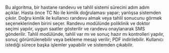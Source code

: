 Bu algoritma, bir hastane randevu ve tahlil sistemi sürecini adım adım açıklar.
Hasta önce TC No ile kimlik doğrulaması yapar; yanlışsa sistemden çıkılır.
Doğru kimlik ile kullanıcı randevu almak veya tahlil sonucunu görmek seçeneklerinden birini seçer.
Randevu modülünde poliklinik ve doktor seçimi yapılır, uygun saatler gösterilir ve randevu onaylanarak SMS gönderilir.
Tahlil modülünde, tahlil var mı ve sonuç hazır mı kontrolleri yapılır, sonuç görüntülenebilir veya bekleme mesajı verilir; PDF indirilebilir.
Kullanıcı istediği sürece başka işlemler yapabilir ve sistemden çıkabilir.


